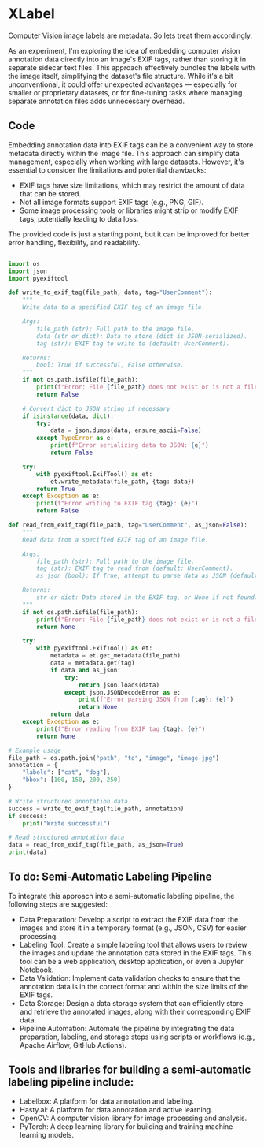 # XLabel
Computer Vision image labels are metadata. So lets treat them accordingly.

As an experiment, I'm exploring the idea of embedding computer vision annotation data directly into an image's EXIF tags, rather than storing it in separate sidecar text files. This approach effectively bundles the labels with the image itself, simplifying the dataset's file structure. While it's a bit unconventional, it could offer unexpected advantages — especially for smaller or proprietary datasets, or for fine-tuning tasks where managing separate annotation files adds unnecessary overhead. 

## Code

Embedding annotation data into EXIF tags can be a convenient way to store metadata directly within the image file. This approach can simplify data management, especially when working with large datasets. However, it's essential to consider the limitations and potential drawbacks:

+ EXIF tags have size limitations, which may restrict the amount of data that can be stored. 
+ Not all image formats support EXIF tags (e.g., PNG, GIF). 
+ Some image processing tools or libraries might strip or modify EXIF tags, potentially leading to data loss. 
    
The provided code is just a starting point, but it can be improved for better error handling, flexibility, and readability.

```python

import os
import json
import pyexiftool

def write_to_exif_tag(file_path, data, tag="UserComment"):
    """
    Write data to a specified EXIF tag of an image file.

    Args:
        file_path (str): Full path to the image file.
        data (str or dict): Data to store (dict is JSON-serialized).
        tag (str): EXIF tag to write to (default: UserComment).

    Returns:
        bool: True if successful, False otherwise.
    """
    if not os.path.isfile(file_path):
        print(f"Error: File {file_path} does not exist or is not a file.")
        return False

    # Convert dict to JSON string if necessary
    if isinstance(data, dict):
        try:
            data = json.dumps(data, ensure_ascii=False)
        except TypeError as e:
            print(f"Error serializing data to JSON: {e}")
            return False

    try:
        with pyexiftool.ExifTool() as et:
            et.write_metadata(file_path, {tag: data})
        return True
    except Exception as e:
        print(f"Error writing to EXIF tag {tag}: {e}")
        return False

def read_from_exif_tag(file_path, tag="UserComment", as_json=False):
    """
    Read data from a specified EXIF tag of an image file.

    Args:
        file_path (str): Full path to the image file.
        tag (str): EXIF tag to read from (default: UserComment).
        as_json (bool): If True, attempt to parse data as JSON (default: False).

    Returns:
        str or dict: Data stored in the EXIF tag, or None if not found.
    """
    if not os.path.isfile(file_path):
        print(f"Error: File {file_path} does not exist or is not a file.")
        return None

    try:
        with pyexiftool.ExifTool() as et:
            metadata = et.get_metadata(file_path)
            data = metadata.get(tag)
            if data and as_json:
                try:
                    return json.loads(data)
                except json.JSONDecodeError as e:
                    print(f"Error parsing JSON from {tag}: {e}")
                    return None
            return data
    except Exception as e:
        print(f"Error reading from EXIF tag {tag}: {e}")
        return None

# Example usage
file_path = os.path.join("path", "to", "image", "image.jpg")
annotation = {
    "labels": ["cat", "dog"],
    "bbox": [100, 150, 200, 250]
}

# Write structured annotation data
success = write_to_exif_tag(file_path, annotation)
if success:
    print("Write successful")

# Read structured annotation data
data = read_from_exif_tag(file_path, as_json=True)
print(data)
```
## To do: Semi-Automatic Labeling Pipeline

To integrate this approach into a semi-automatic labeling pipeline, the following steps are suggested:

+ Data Preparation:
  Develop a script to extract the EXIF data from the images and store it in a temporary format (e.g., JSON, CSV) for easier processing. 
+ Labeling Tool:
  Create a simple labeling tool that allows users to review the images and update the annotation data stored in the EXIF tags. This tool can be a web application, desktop application, or even a Jupyter Notebook.
+ Data Validation:
  Implement data validation checks to ensure that the annotation data is in the correct format and within the size limits of the EXIF tags. 
+ Data Storage:
  Design a data storage system that can efficiently store and retrieve the annotated images, along with their corresponding EXIF data. 
+ Pipeline Automation:
  Automate the pipeline by integrating the data preparation, labeling, and storage steps using scripts or workflows (e.g., Apache Airflow, GitHub Actions).
    
## Tools and libraries for building a semi-automatic labeling pipeline include:

+ Labelbox: A platform for data annotation and labeling. 
+ Hasty.ai: A platform for data annotation and active learning. 
+ OpenCV: A computer vision library for image processing and analysis. 
+ PyTorch: A deep learning library for building and training machine learning models. 

